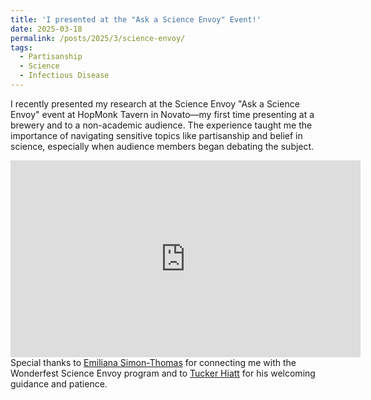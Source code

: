 ```yaml
---
title: 'I presented at the "Ask a Science Envoy" Event!'
date: 2025-03-18
permalink: /posts/2025/3/science-envoy/
tags:
  - Partisanship
  - Science
  - Infectious Disease
---
```


I recently presented my research at the Science Envoy "Ask a Science Envoy" event at HopMonk Tavern in Novato—my first time presenting at a brewery and to a non-academic audience. The experience taught me the importance of navigating sensitive topics like partisanship and belief in science, especially when audience members began debating the subject.

<iframe width="560" height="315" src="https://www.youtube.com/embed/7QrItZ_NSt0" frameborder="0" allow="accelerometer; autoplay; clipboard-write; encrypted-media; gyroscope; picture-in-picture" allowfullscreen></iframe>
Special thanks to <a href="https://greatergood.berkeley.edu/profile/emiliana_simon_thomas">Emiliana Simon-Thomas</a> for connecting me with the Wonderfest Science Envoy program and to <a href="https://profiles.stanford.edu/tucker-hiatt">Tucker Hiatt</a> for his welcoming guidance and patience.